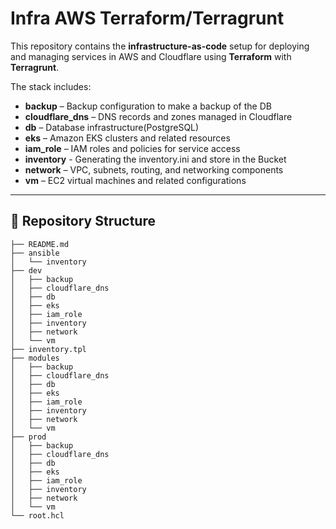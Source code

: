 # Infra AWS Terraform/Terragrunt

This repository contains the **infrastructure-as-code** setup for deploying and managing services in AWS and Cloudflare using **Terraform** with **Terragrunt**.

The stack includes:

- **backup** – Backup configuration to make a backup of the DB
- **cloudflare_dns** – DNS records and zones managed in Cloudflare  
- **db** – Database infrastructure(PostgreSQL)
- **eks** – Amazon EKS clusters and related resources  
- **iam_role** – IAM roles and policies for service access  
- **inventory** - Generating the inventory.ini and store in the Bucket
- **network** – VPC, subnets, routing, and networking components  
- **vm** – EC2 virtual machines and related configurations  

---

## 📂 Repository Structure
```
├── README.md
├── ansible
│   └── inventory
├── dev
│   ├── backup
│   ├── cloudflare_dns
│   ├── db
│   ├── eks
│   ├── iam_role
│   ├── inventory
│   ├── network
│   └── vm
├── inventory.tpl
├── modules
│   ├── backup
│   ├── cloudflare_dns
│   ├── db
│   ├── eks
│   ├── iam_role
│   ├── inventory
│   ├── network
│   └── vm
├── prod
│   ├── backup
│   ├── cloudflare_dns
│   ├── db
│   ├── eks
│   ├── iam_role
│   ├── inventory
│   ├── network
│   └── vm
└── root.hcl
```
